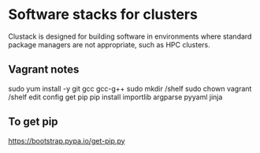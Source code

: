 # Software stacks for clusters

Clustack is designed for building software in environments where standard
package managers are not appropriate, such as HPC clusters.

## Vagrant notes

sudo yum install -y git gcc gcc-g++
sudo mkdir /shelf
sudo chown vagrant /shelf
edit config
get pip
pip install importlib argparse pyyaml jinja

## To get pip

https://bootstrap.pypa.io/get-pip.py
